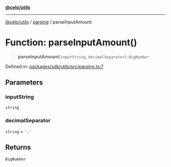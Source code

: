 [**@celo/utils**](../../README.md)

***

[@celo/utils](../../README.md) / [parsing](../README.md) / parseInputAmount

# Function: parseInputAmount()

> **parseInputAmount**(`inputString`, `decimalSeparator`): `BigNumber`

Defined in: [packages/sdk/utils/src/parsing.ts:7](https://github.com/celo-org/developer-tooling/blob/master/packages/sdk/utils/src/parsing.ts#L7)

## Parameters

### inputString

`string`

### decimalSeparator

`string` = `'.'`

## Returns

`BigNumber`
